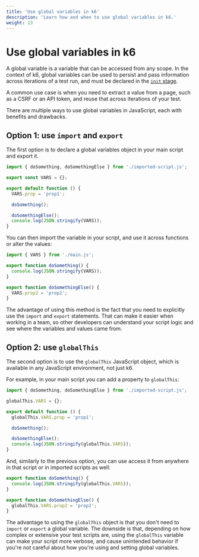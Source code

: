 ```yaml
---
title: 'Use global variables in k6'
description: 'Learn how and when to use global variables in k6.'
weight: 13
---
```


# Use global variables in k6

A global variable is a variable that can be accessed from any scope. In the context of k6, global variables can be used to persist and pass information across iterations of a test run, and must be declared in the [`init` stage](https://grafana.com/docs/k6/<K6_VERSION>/using-k6/test-lifecycle/#the-init-stage).

A common use case is when you need to extract a value from a page, such as a CSRF or an API token, and reuse that across iterations of your test.

There are multiple ways to use global variables in JavaScript, each with benefits and drawbacks.

## Option 1: use `import` and `export`

The first option is to declare a global variables object in your main script and export it.

```js
import { doSomething, doSomethingElse } from './imported-script.js';

export const VARS = {};

export default function () {
  VARS.prop = 'prop1';

  doSomething();

  doSomethingElse();
  console.log(JSON.stringify(VARS));
}
```

You can then import the variable in your script, and use it across functions or alter the values:

```js
import { VARS } from './main.js';

export function doSomething() {
  console.log(JSON.stringify(VARS));
}

export function doSomethingElse() {
  VARS.prop2 = 'prop2';
}
```

The advantage of using this method is the fact that you need to explicitly use the `import` and `export` statements. That can make it easier when working in a team, so other developers can understand your script logic and see where the variables and values came from.

## Option 2: use `globalThis`

The second option is to use the `globalThis` JavaScript object, which is available in any JavaScript environment, not just k6.

For example, in your main script you can add a property to `globalThis`:

```js
import { doSomething, doSomethingElse } from './imported-script.js';

globalThis.VARS = {};

export default function () {
  globalThis.VARS.prop = 'prop1';

  doSomething();

  doSomethingElse();
  console.log(JSON.stringify(globalThis.VARS));
}
```

And, similarly to the previous option, you can use access it from anywhere in that script or in imported scripts as well:

```js
export function doSomething() {
  console.log(JSON.stringify(globalThis.VARS));
}

export function doSomethingElse() {
  globalThis.VARS.prop2 = 'prop2';
}
```

The advantage to using the `globalThis` object is that you don't need to `import` or `export` a global variable. The downside is that, depending on how complex or extensive your test scripts are, using the `globalThis` variable can make your script more verbose, and cause unintended behavior if you're not careful about how you're using and setting global variables.
